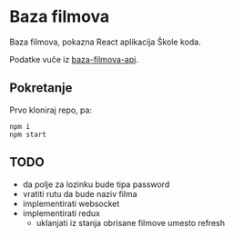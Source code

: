# Baza filmova

Baza filmova, pokazna React aplikacija Škole koda.

Podatke vuče iz [baza-filmova-api](https://github.com/skolakoda/baza-filmova-api).

## Pokretanje

Prvo kloniraj repo, pa:

```
npm i
npm start
```

## TODO

- da polje za lozinku bude tipa password
- vratiti rutu da bude naziv filma
- implementirati websocket
- implementirati redux
  - uklanjati iz stanja obrisane filmove umesto refresh
